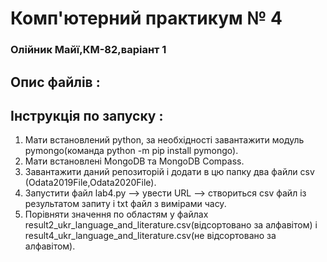 # Комп'ютерний практикум № 4
### Олійник Майї,КМ-82,варіант 1

## Опис файлів :

## Інструкція по запуску :
1. Мати встановлений python, за необхідності завантажити модуль pymongo(команда python -m pip install pymongo).
2. Мати встановлені MongoDB та MongoDB Compass.
3. Завантажити даний репозиторій і додати в цю папку два файли csv (Odata2019File,Odata2020File).
4. Запустити файл lab4.py --> увести URL --> створиться csv файл із результатом запиту і txt файл з вимірами часу.
5. Порівняти значення по областям у файлах result2_ukr_language_and_literature.csv(відсортовано за алфавітом) і result4_ukr_language_and_literature.csv(не відсортовано за алфавітом).
